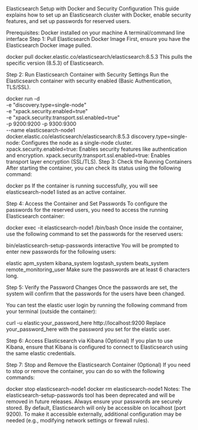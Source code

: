 Elasticsearch Setup with Docker and Security Configuration
This guide explains how to set up an Elasticsearch cluster with Docker, enable security features, and set up passwords for reserved users.

Prerequisites:
Docker installed on your machine
A terminal/command line interface
Step 1: Pull Elasticsearch Docker Image
First, ensure you have the Elasticsearch Docker image pulled.

docker pull docker.elastic.co/elasticsearch/elasticsearch:8.5.3
This pulls the specific version (8.5.3) of Elasticsearch.

Step 2: Run Elasticsearch Container with Security Settings
Run the Elasticsearch container with security enabled (Basic Authentication, TLS/SSL).

docker run -d \
  -e "discovery.type=single-node" \
  -e "xpack.security.enabled=true" \
  -e "xpack.security.transport.ssl.enabled=true" \
  -p 9200:9200 -p 9300:9300 \
  --name elasticsearch-node1 \
  docker.elastic.co/elasticsearch/elasticsearch:8.5.3
discovery.type=single-node: Configures the node as a single-node cluster.
xpack.security.enabled=true: Enables security features like authentication and encryption.
xpack.security.transport.ssl.enabled=true: Enables transport layer encryption (SSL/TLS).
Step 3: Check the Running Containers
After starting the container, you can check its status using the following command:

docker ps
If the container is running successfully, you will see elasticsearch-node1 listed as an active container.

Step 4: Access the Container and Set Passwords
To configure the passwords for the reserved users, you need to access the running Elasticsearch container:

docker exec -it elasticsearch-node1 /bin/bash
Once inside the container, use the following command to set the passwords for the reserved users:

bin/elasticsearch-setup-passwords interactive
You will be prompted to enter new passwords for the following users:

elastic
apm_system
kibana_system
logstash_system
beats_system
remote_monitoring_user
Make sure the passwords are at least 6 characters long.

Step 5: Verify the Password Changes
Once the passwords are set, the system will confirm that the passwords for the users have been changed.

You can test the elastic user login by running the following command from your terminal (outside the container):

curl -u elastic:your_password_here http://localhost:9200
Replace your_password_here with the password you set for the elastic user.

Step 6: Access Elasticsearch via Kibana (Optional)
If you plan to use Kibana, ensure that Kibana is configured to connect to Elasticsearch using the same elastic credentials.

Step 7: Stop and Remove the Elasticsearch Container (Optional)
If you need to stop or remove the container, you can do so with the following commands:

docker stop elasticsearch-node1
docker rm elasticsearch-node1
Notes:
The elasticsearch-setup-passwords tool has been deprecated and will be removed in future releases.
Always ensure your passwords are securely stored.
By default, Elasticsearch will only be accessible on localhost (port 9200). To make it accessible externally, additional configuration may be needed (e.g., modifying network settings or firewall rules).
